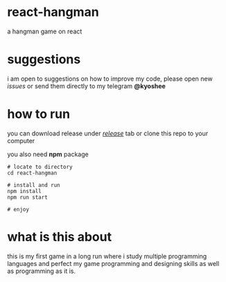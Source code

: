 # react-hangman
 a hangman game on react

# suggestions
 i am open to suggestions on how to improve my code, please open new *issues* or send them directly to my telegram **@kyoshee**

# how to run
you can download release under [*release*](https://github.com/kyosheek/react-hangman/releases/tag/v1.0.0) tab or clone this repo to your computer

you also need **npm** package

```
# locate to directory
cd react-hangman

# install and run
npm install
npm run start

# enjoy
```

# what is this about
 this is my first game in a long run where i study multiple programming languages and perfect my game programming and designing skills as well as programming as it is.
